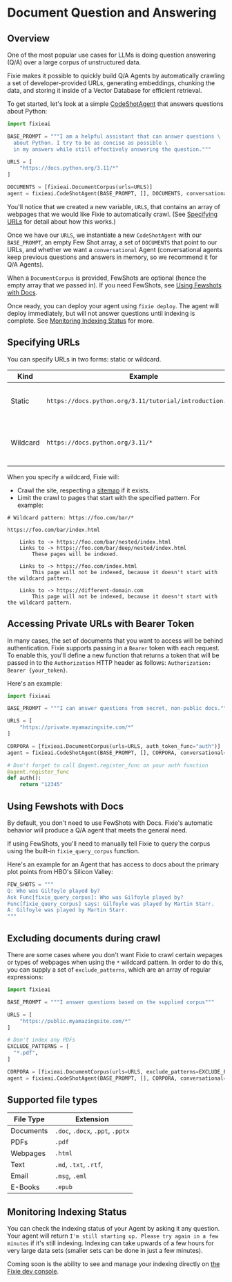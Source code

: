 # Document Question and Answering

## Overview

One of the most popular use cases for LLMs is doing question answering (Q/A) over a large corpus of unstructured data.

Fixie makes it possible to quickly build Q/A Agents by automatically crawling a set of developer-provided URLs, generating embeddings, chunking the data, and storing it inside of a Vector Database for efficient retrieval.

To get started, let's look at a simple [CodeShotAgent](/agents/#CodeShotAgent) that answers questions about Python:

```python
import fixieai

BASE_PROMPT = """I am a helpful assistant that can answer questions \
  about Python. I try to be as concise as possible \
  in my answers while still effectively answering the question."""

URLS = [
    "https://docs.python.org/3.11/*"
]

DOCUMENTS = [fixieai.DocumentCorpus(urls=URLS)]
agent = fixieai.CodeShotAgent(BASE_PROMPT, [], DOCUMENTS, conversational=True)
```

You'll notice that we created a new variable, `URLS`, that contains an array of webpages that we would like Fixie to automatically crawl. (See [Specifying URLs](#specifying-urls) for detail about how this works.)

Once we have our `URLS`, we instantiate a new `CodeShotAgent` with our `BASE_PROMPT`, an empty Few Shot array, a set of `DOCUMENTS` that point to our URLs, and whether we want a `conversational` Agent (conversational agents keep previous questions and answers in memory, so we recommend it for Q/A Agents).

When a `DocumentCorpus` is provided, FewShots are optional (hence the empty array that we passed in). If you need FewShots, see [Using Fewshots with Docs](#using-fewshots-with-docs).

Once ready, you can deploy your agent using `fixie deploy`. The agent will deploy immediately, but will not answer questions until indexing is complete. See [Monitoring Indexing Status](#monitoring-indexing-status) for more.

## Specifying URLs

You can specify URLs in two forms: static or wildcard.

| Kind     | Example                                                   | Use-case                                         |
| -------- | --------------------------------------------------------- | ------------------------------------------------ |
| Static   | `https://docs.python.org/3.11/tutorial/introduction.html` | Index only the specified URL.                    |
| Wildcard | `https://docs.python.org/3.11/*`                          | Index the specified URL and all of its subpages. |

When you specify a wildcard, Fixie will:

- Crawl the site, respecting a [sitemap](https://developers.google.com/search/docs/crawling-indexing/sitemaps/overview#:~:text=A%20sitemap%20is%20a%20file,crawl%20your%20site%20more%20efficiently.) if it exists.
- Limit the crawl to pages that start with the specified pattern. For example:

```
# Wildcard pattern: https://foo.com/bar/*

https://foo.com/bar/index.html

    Links to -> https://foo.com/bar/nested/index.html
    Links to -> https://foo.com/bar/deep/nested/index.html
        These pages will be indexed.

    Links to -> https://foo.com/index.html
        This page will not be indexed, because it doesn't start with the wildcard pattern.

    Links to -> https://different-domain.com
        This page will not be indexed, because it doesn't start with the wildcard pattern.
```

## Accessing Private URLs with Bearer Token

In many cases, the set of documents that you want to access will be behind authentication. Fixie supports passing in a `Bearer` token with each request. To enable this, you'll define a new function that returns a token that will be passed in to the `Authorization` HTTP header as follows: `Authorization: Bearer {your_token}`.

Here's an example:

```python
import fixieai

BASE_PROMPT = """I can answer questions from secret, non-public docs."""

URLS = [
    "https://private.myamazingsite.com/*"
]

CORPORA = [fixieai.DocumentCorpus(urls=URLS, auth_token_func="auth")]
agent = fixieai.CodeShotAgent(BASE_PROMPT, [], CORPORA, conversational=True)

# Don't forget to call @agent.register_func on your auth function
@agent.register_func
def auth():
    return "12345"
```

## Using Fewshots with Docs

By default, you don't need to use FewShots with Docs. Fixie's automatic behavior will produce a Q/A agent that meets the general need.

If using FewShots, you'll need to manually tell Fixie to query the corpus using the built-in `fixie_query_corpus` function.

Here's an example for an Agent that has access to docs about the primary plot points from HBO's Silicon Valley:

```python
FEW_SHOTS = """
Q: Who was Gilfoyle played by?
Ask Func[fixie_query_corpus]: Who was Gilfoyle played by?
Func[fixie_query_corpus] says: Gilfoyle was played by Martin Starr.
A: Gilfoyle was played by Martin Starr.
"""
```

## Excluding documents during crawl

There are some cases where you don't want Fixie to crawl certain wepages or types of webpages when using the `*` wildcard pattern. In order to do this, you can supply a set of `exclude_patterns`, which are an array of regular expressions:

```python
import fixieai

BASE_PROMPT = """I answer questions based on the supplied corpus"""

URLS = [
    "https://public.myamazingsite.com/*"
]

# Don't index any PDFs
EXCLUDE_PATTERNS = [
  "*.pdf",
]

CORPORA = [fixieai.DocumentCorpus(urls=URLS, exclude_patterns=EXCLUDE_PATTERNS)]
agent = fixieai.CodeShotAgent(BASE_PROMPT, [], CORPORA, conversational=True)
```

## Supported file types

| File Type | Extension                        |
| --------- | -------------------------------- |
| Documents | `.doc`, `.docx`, `.ppt`, `.pptx` |
| PDFs      | `.pdf`                           |
| Webpages  | `.html`                          |
| Text      | `.md`, `.txt`, `.rtf`,           |
| Email     | `.msg`, `.eml`                   |
| E-Books   | `.epub`                          |

## Monitoring Indexing Status

You can check the indexing status of your Agent by asking it any question. Your agent will return `I'm still starting up. Please try again in a few minutes` if it's still indexing. Indexing can take upwards of a few hours for very large data sets (smaller sets can be done in just a few minutes).

Coming soon is the ability to see and manage your indexing directly on [the Fixie dev console](https://app.fixie.ai).
